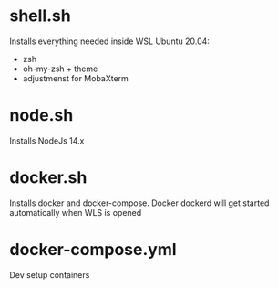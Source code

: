 # shell.sh
Installs everything needed inside WSL Ubuntu 20.04:
* zsh
* oh-my-zsh + theme
* adjustmenst for MobaXterm

# node.sh
Installs NodeJs 14.x

# docker.sh
Installs docker and docker-compose. Docker dockerd will get started automatically when WLS is opened

# docker-compose.yml
Dev setup containers
